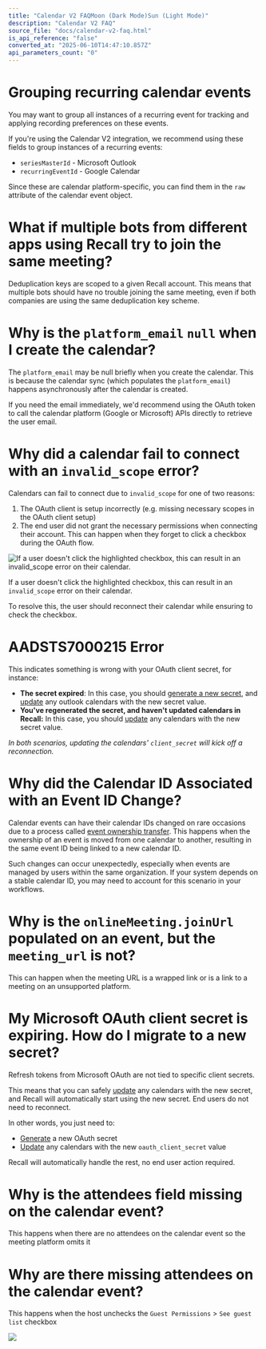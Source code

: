 ```yaml
---
title: "Calendar V2 FAQMoon (Dark Mode)Sun (Light Mode)"
description: "Calendar V2 FAQ"
source_file: "docs/calendar-v2-faq.html"
is_api_reference: "false"
converted_at: "2025-06-10T14:47:10.857Z"
api_parameters_count: "0"
---
```

# Grouping recurring calendar events

[](#grouping-recurring-calendar-events)

You may want to group all instances of a recurring event for tracking and applying recording preferences on these events.

If you're using the Calendar V2 integration, we recommend using these fields to group instances of a recurring events:
- `seriesMasterId` - Microsoft Outlook
- `recurringEventId` - Google Calendar

Since these are calendar platform-specific, you can find them in the `raw` attribute of the calendar event object.

# What if multiple bots from different apps using Recall try to join the same meeting?

[](#what-if-multiple-bots-from-different-apps-using-recall-try-to-join-the-same-meeting)

Deduplication keys are scoped to a given Recall account. This means that multiple bots should have no trouble joining the same meeting, even if both companies are using the same deduplication key scheme.

# Why is the `platform_email` `null` when I create the calendar?

[](#why-is-the-platform_email-null-when-i-create-the-calendar)

The `​platform­_email​` may be ​null​ briefly when you create the calendar. This is because the calendar sync (which populates the `​platform­_email​`) happens asynchronously after the calendar is created.

If you need the email immediately, we'd recommend using the OAuth token to call the calendar platform (Google or Microsoft) APIs directly to retrieve the user email.

# Why did a calendar fail to connect with an `invalid_scope` error?

[](#why-did-a-calendar-fail-to-connect-with-an-invalid_scope-error)

Calendars can fail to connect due to `invalid_scope` for one of two reasons:

1.  The OAuth client is setup incorrectly (e.g. missing necessary scopes in the OAuth client setup)
2.  The end user did not grant the necessary permissions when connecting their account. This can happen when they forget to click a checkbox during the OAuth flow.

![If a user doesn't click the highlighted checkbox, this can result in an `invalid_scope` error on their calendar.](https://files.readme.io/ecdc43a-calendar-integraiton-checkbox.png)

If a user doesn't click the highlighted checkbox, this can result in an `invalid_scope` error on their calendar.



To resolve this, the user should reconnect their calendar while ensuring to check the checkbox.



# AADSTS7000215 Error

[](#aadsts7000215-error)

This indicates something is wrong with your OAuth client secret, for instance:
- **The secret expired**: In this case, you should [generate a new secret](https://learn.microsoft.com/en-us/partner-center/marketplace-offers/create-or-update-client-ids-and-secrets#update-the-client-secret-associated-with-your-client-id), and [update](/reference/calendars_partial_update.md) any outlook calendars with the new secret value.
- **You've regenerated the secret, and haven't updated calendars in Recall:** In this case, you should [update](/reference/calendars_partial_update.md) any calendars with the new secret value.

*In both scenarios, updating the calendars' `client_secret` will kick off a reconnection.*

# Why did the Calendar ID Associated with an Event ID Change?

[](#why-did-the-calendar-id-associated-with-an-event-id-change)

Calendar events can have their calendar IDs changed on rare occasions due to a process called [event ownership transfer](https://support.google.com/calendar/answer/78739?hl=en&co=GENIE.Platform%3DDesktop). This happens when the ownership of an event is moved from one calendar to another, resulting in the same event ID being linked to a new calendar ID.

Such changes can occur unexpectedly, especially when events are managed by users within the same organization. If your system depends on a stable calendar ID, you may need to account for this scenario in your workflows.



# Why is the `onlineMeeting.joinUrl` populated on an event, but the `meeting_url` is not?

[](#why-is-the-onlinemeetingjoinurl-populated-on-an-event-but-the-meeting_url-is-not)

This can happen when the meeting URL is a wrapped link or is a link to a meeting on an unsupported platform.



# My Microsoft OAuth client secret is expiring. How do I migrate to a new secret?

[](#my-microsoft-oauth-client-secret-is-expiring-how-do-i-migrate-to-a-new-secret)

Refresh tokens from Microsoft OAuth are not tied to specific client secrets.

This means that you can safely [update](/reference/calendars_partial_update.md) any calendars with the new secret, and Recall will automatically start using the new secret. End users do not need to reconnect.

In other words, you just need to:
- [Generate](https://learn.microsoft.com/en-us/entra/identity/monitoring-health/recommendation-renew-expiring-application-credential?tabs=microsoft-entra-admin-center#action-plan) a new OAuth secret
- [Update](/reference/calendars_partial_update.md) any calendars with the new `oauth_client_secret` value

Recall will automatically handle the rest, no end user action required.



# Why is the attendees field missing on the calendar event?

[](#why-is-the-attendees-field-missing-on-the-calendar-event)

This happens when there are no attendees on the calendar event so the meeting platform omits it



# Why are there missing attendees on the calendar event?

[](#why-are-there-missing-attendees-on-the-calendar-event)

This happens when the host unchecks the `Guest Permissions` > `See guest list` checkbox

![](https://files.readme.io/feebf9e92a3e774cf827e7bb982ea94c35b5eb76e63207c8370e4c66cd06e340-CleanShot_2025-05-19_at_10.35.412x.png)
